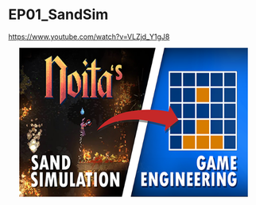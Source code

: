 # EP01_SandSim

https://www.youtube.com/watch?v=VLZjd_Y1gJ8

<p align="center">
  <img width="460" height="300" src="assets/vid_thumb.png">
</p>
